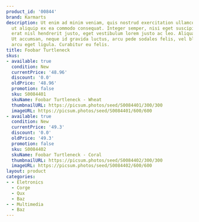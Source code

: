 ```yaml
---
product_id: '00844'
brand: Karmarts
description: Ut enim ad minim veniam, quis nostrud exercitation ullamco laboris nisi
  ut aliquip ex ea commodo consequat. Integer semper, nisi eget suscipit eleifend,
  erat nisl hendrerit justo, eget vestibulum lorem justo ac leo. Aliquam erat volutpat.
  Ut accumsan, neque id gravida luctus, arcu pede sodales felis, vel blandit massa
  arcu eget ligula. Curabitur eu felis.
title: Foobar Turtleneck
skus:
- available: true
  condition: New
  currentPrice: '48.96'
  discount: '0.0'
  oldPrice: '48.96'
  promotion: false
  sku: S0084401
  skuName: Foobar Turtleneck - Wheat
  thumbnailURL: https://picsum.photos/seed/S0084401/300/300
  imageURL: https://picsum.photos/seed/S0084401/600/600
- available: true
  condition: New
  currentPrice: '49.3'
  discount: '0.0'
  oldPrice: '49.3'
  promotion: false
  sku: S0084402
  skuName: Foobar Turtleneck - Coral
  thumbnailURL: https://picsum.photos/seed/S0084402/300/300
  imageURL: https://picsum.photos/seed/S0084402/600/600
layout: product
categories:
- - Eletronics
  - Corge
  - Qux
  - Baz
- - Multimedia
  - Baz
---
```

